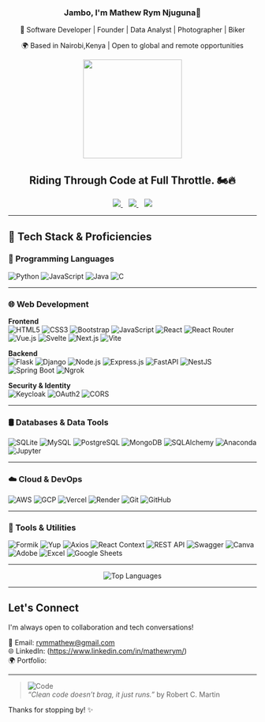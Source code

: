 
<h3 align="center">Jambo, I'm Mathew Rym Njuguna👋</h3>

<p align="center"> 
🎯 Software Developer | Founder | Data Analyst | Photographer | Biker
  </p>
<p align="center"> 
🌍 Based in Nairobi,Kenya | Open to global and remote opportunities
</p>


<p align="center">
  <img src="https://media.giphy.com/media/v1.Y2lkPWVjZjA1ZTQ3cDA4ZW81dThwdWtlcWhmZ3RhOHByd3RkMHdicjNqNmx5NGQ0cjE3byZlcD12MV9naWZzX3JlbGF0ZWQmY3Q9Zw/OYbOUgrQR85orq8O1f/giphy.gif" width="200" />
</p>


<h2 align="center"> Riding Through Code at Full Throttle. 🏍️🔥</h2>


<p align="center">
  <a href="mailto:rymmathew@gmail.com">
    <img src="https://img.shields.io/badge/Email-rymmathew@gmail.com-D14836?style=for-the-badge&logo=gmail&logoColor=white" />
  </a>
  &nbsp;&nbsp;
  <a href="https://www.linkedin.com/in/mathewrym/">
    <img src="https://img.shields.io/badge/LinkedIn-Mathew%20Rym-0077B5?style=for-the-badge&logo=linkedin&logoColor=white" />
  </a>
  &nbsp;&nbsp;
  <a href="YOUR_PORTFOLIO_LINK_HERE">
    <img src="https://img.shields.io/badge/Portfolio-Visit-blueviolet?style=for-the-badge&logo=google-chrome&logoColor=white" />
  </a>
</p>

---
## 🚀 Tech Stack & Proficiencies

### 🧠 Programming Languages  
![Python](https://img.shields.io/badge/-Python-3776AB?logo=python&logoColor=white)  ![JavaScript](https://img.shields.io/badge/-JavaScript-F7DF1E?logo=javascript&logoColor=black)  ![Java](https://img.shields.io/badge/-Java-007396?logo=java&logoColor=white)  ![C](https://img.shields.io/badge/-C-A8B9CC?logo=c&logoColor=white)  

---
### 🌐 Web Development  

**Frontend**  
![HTML5](https://img.shields.io/badge/-HTML5-E34F26?logo=html5&logoColor=white)  ![CSS3](https://img.shields.io/badge/-CSS3-1572B6?logo=css3&logoColor=white)  ![Bootstrap](https://img.shields.io/badge/-Bootstrap-7952B3?logo=bootstrap&logoColor=white)  ![JavaScript](https://img.shields.io/badge/-JavaScript-F7DF1E?logo=javascript&logoColor=black)  ![React](https://img.shields.io/badge/-React-61DAFB?logo=react&logoColor=black)  ![React Router](https://img.shields.io/badge/-ReactRouter-CA4245?logo=reactrouter&logoColor=white)  ![Vue.js](https://img.shields.io/badge/-Vue.js-4FC08D?logo=vue.js&logoColor=white)  ![Svelte](https://img.shields.io/badge/-Svelte-FF3E00?logo=svelte&logoColor=white)  ![Next.js](https://img.shields.io/badge/-Next.js-000000?logo=next.js&logoColor=white)  ![Vite](https://img.shields.io/badge/-Vite-646CFF?logo=vite&logoColor=white)

**Backend**  
![Flask](https://img.shields.io/badge/-Flask-000000?logo=flask&logoColor=white)  ![Django](https://img.shields.io/badge/-Django-092E20?logo=django&logoColor=white)  ![Node.js](https://img.shields.io/badge/-Node.js-339933?logo=node.js&logoColor=white)  ![Express.js](https://img.shields.io/badge/-Express.js-000000?logo=express&logoColor=white)  ![FastAPI](https://img.shields.io/badge/-FastAPI-009688?logo=fastapi&logoColor=white)  ![NestJS](https://img.shields.io/badge/-NestJS-E0234E?logo=nestjs&logoColor=white)  ![Spring Boot](https://img.shields.io/badge/-Spring%20Boot-6DB33F?logo=spring-boot&logoColor=white)  ![Ngrok](https://img.shields.io/badge/-ngrok-1F1F1F?logo=ngrok&logoColor=white)

**Security & Identity**  
![Keycloak](https://img.shields.io/badge/-Keycloak-0075A8?logo=keycloak&logoColor=white)  ![OAuth2](https://img.shields.io/badge/-OAuth2-00ADEF?logo=oauth&logoColor=white)  ![CORS](https://img.shields.io/badge/-CORS-0033A0?style=flat&logo=airplayaudio&logoColor=white)

---
### 🛢️ Databases & Data Tools  
![SQLite](https://img.shields.io/badge/-SQLite-003B57?logo=sqlite&logoColor=white)  ![MySQL](https://img.shields.io/badge/-MySQL-4479A1?logo=mysql&logoColor=white)  ![PostgreSQL](https://img.shields.io/badge/-PostgreSQL-336791?logo=postgresql&logoColor=white)  ![MongoDB](https://img.shields.io/badge/-MongoDB-47A248?logo=mongodb&logoColor=white)  ![SQLAlchemy](https://img.shields.io/badge/-SQLAlchemy-CB2C2F?logo=python&logoColor=white)  ![Anaconda](https://img.shields.io/badge/-Anaconda-44A833?logo=anaconda&logoColor=white)  ![Jupyter](https://img.shields.io/badge/-Jupyter-F37626?logo=jupyter&logoColor=white)

---
### ☁️ Cloud & DevOps  
![AWS](https://img.shields.io/badge/-AWS-232F3E?logo=amazon-aws&logoColor=white)  ![GCP](https://img.shields.io/badge/-Google%20Cloud-4285F4?logo=google-cloud&logoColor=white)  ![Vercel](https://img.shields.io/badge/-Vercel-000000?logo=vercel&logoColor=white)  ![Render](https://img.shields.io/badge/-Render-46E3B7?logo=render&logoColor=black)  ![Git](https://img.shields.io/badge/-Git-F05032?logo=git&logoColor=white)  ![GitHub](https://img.shields.io/badge/-GitHub-181717?logo=github&logoColor=white)

---
### 🧰 Tools & Utilities  
![Formik](https://img.shields.io/badge/-Formik-3D4E5E?logo=formik&logoColor=white)  ![Yup](https://img.shields.io/badge/-Yup-0C7CD5?logo=dependabot&logoColor=white) ![Axios](https://img.shields.io/badge/-Axios-5A29E4?logo=axios&logoColor=white)  ![React Context](https://img.shields.io/badge/-React_Context-61DAFB?logo=react&logoColor=black)  ![REST API](https://img.shields.io/badge/-REST%20API-02569B?logo=openapiinitiative&logoColor=white)  ![Swagger](https://img.shields.io/badge/-Swagger-85EA2D?logo=swagger&logoColor=black)  ![Canva](https://img.shields.io/badge/-Canva-00C4CC?logo=canva&logoColor=white)  ![Adobe](https://img.shields.io/badge/-Adobe-FF0000?logo=adobe&logoColor=white)  ![Excel](https://img.shields.io/badge/-Excel-217346?logo=microsoft-excel&logoColor=white)  ![Google Sheets](https://img.shields.io/badge/-Google%20Sheets-34A853?logo=google-sheets&logoColor=white)

---
<p align="center">
  <img src="https://github-readme-stats.vercel.app/api/top-langs/?username=Mathew-Rym&layout=compact&theme=github_dark" alt="Top Languages" />
</p>

---
##  Let's Connect

I'm always open to collaboration and tech conversations!

📧 Email: [rymmathew@gmail.com](mailto:rymmathew@gmail.com)  
🌐 LinkedIn: (https://www.linkedin.com/in/mathewrym/)  
🌍 Portfolio:


---
> ![Code](https://img.shields.io/badge/-Code%20Wisdom-4CAF50?style=flat-square&logo=markdown)  
> *“Clean code doesn’t brag, it just runs.”*  by  Robert C. Martin


Thanks for stopping by! ✨


<!--
**Mathew-Rym/Mathew-Rym** is a ✨ _special_ ✨ repository because its `README.md` (this file) appears on your GitHub profile.

Here are some ideas to get you started:

- 🔭 I’m currently working on ...
- 🌱 I’m currently learning ...
- 👯 I’m looking to collaborate on ...
- 🤔 I’m looking for help with ...
- 💬 Ask me about ...
- 📫 How to reach me: ...
- 😄 Pronouns: ...
- ⚡ Fun fact: ...
-->
